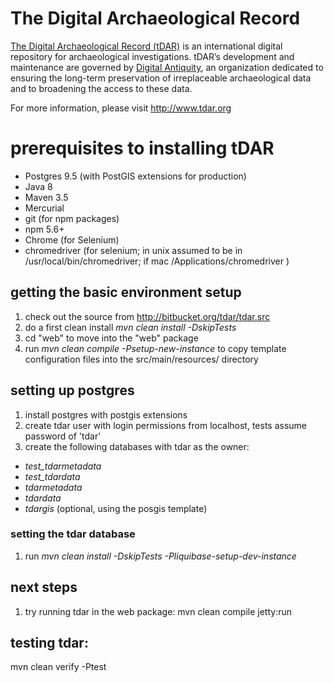# The Digital Archaeological Record

[The Digital Archaeological Record (tDAR)](http://www.tdar.org) is an international digital repository for
archaeological investigations. tDAR’s development and maintenance are governed by [Digital Antiquity](http://www.digitalantiquity.org),
an organization dedicated to ensuring the long-term preservation of irreplaceable archaeological data and to broadening
the access to these data. 

For more information, please visit http://www.tdar.org

# prerequisites to installing tDAR

* Postgres 9.5 (with PostGIS extensions for production)
* Java 8
* Maven 3.5
* Mercurial 
* git (for npm packages)
* npm 5.6+
* Chrome (for Selenium)
* chromedriver (for selenium; in unix assumed to be in /usr/local/bin/chromedriver; if mac /Applications/chromedriver )

## getting the basic environment setup
1. check out the source from http://bitbucket.org/tdar/tdar.src
2. do a first clean install *mvn clean install -DskipTests*
3. cd "web" to move into the "web" package
4. run *mvn clean compile -Psetup-new-instance* to copy template configuration files into the src/main/resources/ directory

## setting up postgres

1. install postgres with postgis extensions
2. create tdar user with login permissions from localhost, tests assume password of 'tdar'
3. create the following databases with tdar as the owner:
* *test_tdarmetadata*
* *test_tdardata*
* *tdarmetadata*
* *tdardata*
* _tdargis_ (optional, using the posgis template)

### setting the tdar database

1. run *mvn clean install -DskipTests -Pliquibase-setup-dev-instance*

## next steps
1. try running tdar in the web package: mvn clean compile jetty:run

## testing tdar:
mvn clean verify -Ptest
